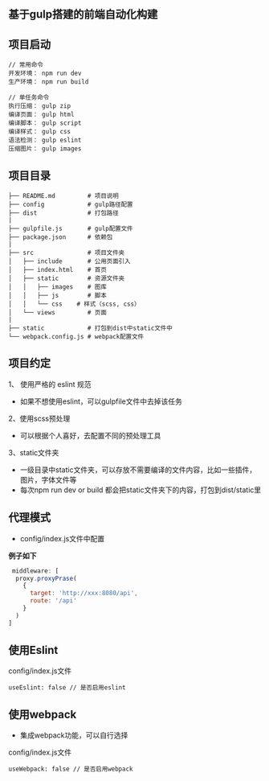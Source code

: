 ## 基于gulp搭建的前端自动化构建
## 项目启动
```
// 常用命令
开发环境： npm run dev
生产环境： npm run build

// 单任务命令
执行压缩： gulp zip
编译页面： gulp html
编译脚本： gulp script
编译样式： gulp css
语法检测： gulp eslint
压缩图片： gulp images
```

## 项目目录
```
├── README.md         # 项目说明
├── config            # gulp路径配置
├── dist              # 打包路径
|
├── gulpfile.js       # gulp配置文件
├── package.json      # 依赖包
|
├── src               # 项目文件夹
│   ├── include       # 公用页面引入
│   ├── index.html    # 首页
│   ├── static        # 资源文件夹
│   │   ├── images    # 图库
│   │   ├── js        # 脚本
│   │   └── css    # 样式（scss, css）
│   └── views         # 页面
|
├── static            # 打包到dist中static文件中
└── webpack.config.js # webpack配置文件
```

## 项目约定
1、 使用严格的 eslint 规范
* 如果不想使用eslint，可以gulpfile文件中去掉该任务

2、使用scss预处理
* 可以根据个人喜好，去配置不同的预处理工具

3、static文件夹
* 一级目录中static文件夹，可以存放不需要编译的文件内容，比如一些插件，图片，字体文件等
* 每次npm run dev or build 都会把static文件夹下的内容，打包到dist/static里


## 代理模式
* config/index.js文件中配置

**例子如下**
``` javascript
 middleware: [
  proxy.proxyPrase(
    {
      target: 'http://xxx:8080/api',
      route: '/api'
    }
  )
]
```

## 使用Eslint 
config/index.js文件
```
useEslint: false // 是否启用eslint
```

## 使用webpack
* 集成webpack功能，可以自行选择

config/index.js文件
```
useWebpack: false // 是否启用webpack
```